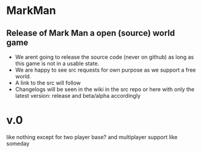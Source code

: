 # MarkMan
## Release of Mark Man a open (source) world game
- We arent going to release the source code (never on github) as long as this game is not in a usable state.
- We are happy to see src requests for own purpose as we support a free world.
- A link to the src will follow
- Changelogs will be seen in the wiki in the src repo or here with only the latest version: release and beta/alpha accordingly

# v.0 
like nothing except for two player base? and multiplayer support like someday
